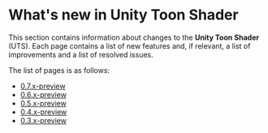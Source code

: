 # What's new in Unity Toon Shader

This section contains information about changes to the **Unity Toon Shader** (UTS). Each page contains a list of new features and, if relevant, a list of improvements and a list of resolved issues.

The list of pages is as follows:
* [0.7.x-preview ](whats-new-0.7.x.md)
* [0.6.x-preview ](whats-new-0.6.x.md)
* [0.5.x-preview ](whats-new-0.5.x.md)
* [0.4.x-preview ](whats-new-0.4.x.md)
* [0.3.x-preview ](whats-new-0.3.x.md)
